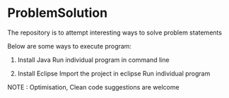 # ProblemSolution
The repository is to attempt interesting ways to solve problem statements

Below are some ways to execute program:

1. Install Java
Run individual program in command line


2. Install Eclipse
Import the project in eclipse
Run individual program


NOTE : Optimisation, Clean code suggestions are welcome
